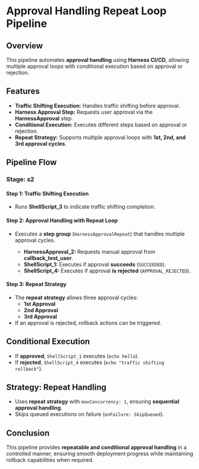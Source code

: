 # Approval Handling Repeat Loop Pipeline

## Overview
This pipeline automates **approval handling** using **Harness CI/CD**, allowing multiple approval loops with conditional execution based on approval or rejection.

## Features
- **Traffic Shifting Execution:** Handles traffic shifting before approval.
- **Harness Approval Step:** Requests user approval via the **HarnessApproval** step.
- **Conditional Execution:** Executes different steps based on approval or rejection.
- **Repeat Strategy:** Supports multiple approval loops with **1st, 2nd, and 3rd approval cycles**.

## Pipeline Flow

### **Stage: s2**
#### **Step 1: Traffic Shifting Execution**
- Runs **ShellScript_3** to indicate traffic shifting completion.

#### **Step 2: Approval Handling with Repeat Loop**
- Executes a **step group** (`HarnessApprovalRepeat`) that handles multiple approval cycles.

  - **HarnessApproval_2:** Requests manual approval from **callback_test_user**.
  - **ShellScript_1:** Executes if approval **succeeds** (`SUCCEEDED`).
  - **ShellScript_4:** Executes if approval **is rejected** (`APPROVAL_REJECTED`).

#### **Step 3: Repeat Strategy**
- The **repeat strategy** allows three approval cycles:
  - **1st Approval**
  - **2nd Approval**
  - **3rd Approval**
- If an approval is rejected, rollback actions can be triggered.

## Conditional Execution
- If **approved**, `ShellScript_1` executes (`echo hello`).
- If **rejected**, `ShellScript_4` executes (`echo "traffic shifting rollback"`).

## Strategy: Repeat Handling
- Uses **repeat strategy** with `maxConcurrency: 1`, ensuring **sequential approval handling**.
- Skips queued executions on failure (`onFailure: SkipQueued`).

## Conclusion
This pipeline provides **repeatable and conditional approval handling** in a controlled manner, ensuring smooth deployment progress while maintaining rollback capabilities when required.
